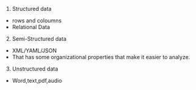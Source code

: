 1. Structured data 

- rows and coloumns
- Relational Data

2. Semi-Structured data

- XML/YAML/JSON 
- That has some organizational properties that make it easier to analyze. 

3. Unstructured data

- Word,text,pdf,audio
